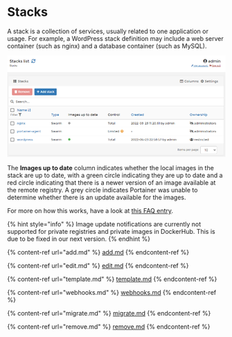 # Stacks

A stack is a collection of services, usually related to one application or usage. For example, a WordPress stack definition may include a web server container (such as nginx) and a database container (such as MySQL).

![](../../../.gitbook/assets/2.14-stacks-splash.png)

The **Images up to date** column indicates whether the local images in the stack are up to date, with a green circle indicating they are up to date and a red circle indicating that there is a newer version of an image available at the remote registry. A grey circle indicates Portainer was unable to determine whether there is an update available for the images.

For more on how this works, have a look at [this FAQ entry](../../../faq/troubleshooting.md#how-does-the-new-image-update-notification-icon-work).

{% hint style="info" %}
Image update notifications are currently not supported for private registries and private images in DockerHub. This is due to be fixed in our next version.
{% endhint %}

{% content-ref url="add.md" %}
[add.md](add.md)
{% endcontent-ref %}

{% content-ref url="edit.md" %}
[edit.md](edit.md)
{% endcontent-ref %}

{% content-ref url="template.md" %}
[template.md](template.md)
{% endcontent-ref %}

{% content-ref url="webhooks.md" %}
[webhooks.md](webhooks.md)
{% endcontent-ref %}

{% content-ref url="migrate.md" %}
[migrate.md](migrate.md)
{% endcontent-ref %}

{% content-ref url="remove.md" %}
[remove.md](remove.md)
{% endcontent-ref %}
